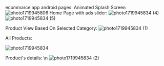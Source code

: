 ecommarce app
android pages:
Animated Splash Screen
![photo1719945806](https://github.com/MiralDalayka/rukn_app/assets/89144753/c7415f53-8a37-41b8-b388-104c810fbd77)
Home Page with ads slider:
![photo1719945834 (4)](https://github.com/MiralDalayka/rukn_app/assets/89144753/cf6e2091-384a-40d5-96b8-0b00f2b40a80)
![photo1719945834 (5)](https://github.com/MiralDalayka/rukn_app/assets/89144753/25d401e9-4a1e-474f-bc5f-7027e3f7576f)

Product View Based On Selected Category:
![photo1719945834 (1)](https://github.com/MiralDalayka/rukn_app/assets/89144753/1b5ceaaf-256f-4a6d-bc02-2bb76c2f4d78)

All Products:

![photo1719945834](https://github.com/MiralDalayka/rukn_app/assets/89144753/4786bd37-7392-425c-91be-4aea29c0843f)

Product's details: \n
![photo1719945834 (2)](https://github.com/MiralDalayka/rukn_app/assets/89144753/90c074d2-b01e-415c-8f39-b5a061329e07)

